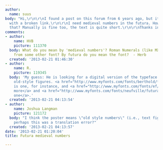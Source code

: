 ```yaml
---
author:
  name: suus
body: "Hi,\r\n\r\nI found a post on this forum from 6 years ago, but it has an answer
  with a broken link.\r\n\r\nI need medieval numbers in the futura. How can I achieve
  that? Manually is fine too, the text is quite short.\r\n\r\nThanks in advance!!"
comments:
- author:
    name: HVB
    picture: 111370
  body: What do you mean by 'medieval numbers'? Roman Numerals (like MXLIV)? Numbers
    from some other font? By futura do you mean the font?  - Herb
  created: '2013-02-21 01:46:30'
- author:
    name: R.
    picture: 119345
  body: 'My guess: He is looking for a digital version of the typeface Futura with
    old-style figures. <a href="http://www.myfonts.com/fonts/berthold/futura-bq/">Here</a>
    is one, for instance, and <a href="http://www.myfonts.com/fonts/ef/futura-text-ef-pro/">one
    more</a> and <a href="http://www.myfonts.com/fonts/neufville/futura-nd/">a third
    one</a>.'
  created: '2013-02-21 04:13:54'
- author:
    name: Joshua Langman
    picture: 121172
  body: "I think the poster means \"old style numbers\" (i.e., text figures) \u2014
    perhaps this was a translation error?"
  created: '2013-02-21 04:13:57'
date: '2013-02-21 01:20:04'
title: Futura medieval numbers

---
```

